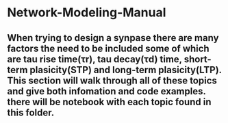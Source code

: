 # Network-Modeling-Manual
## When trying to design a synpase there are many factors the need to be included some of which are tau rise time(τr), tau decay(τd) time, short-term plasicity(STP) and long-term plasicity(LTP). This section will walk through all of these topics and give both infomation and code examples. there will be notebook with each topic found in this folder.